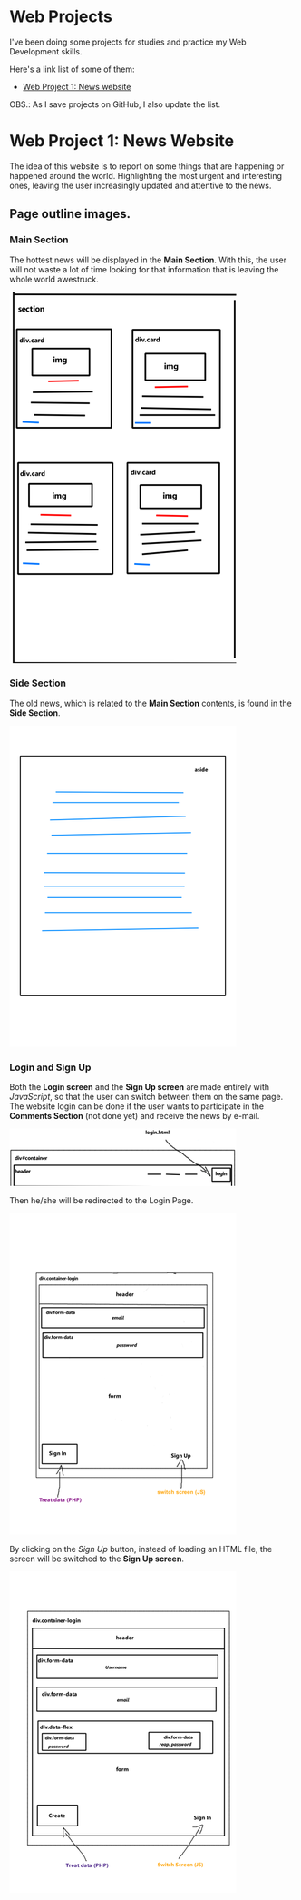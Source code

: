 # Web Projects
I've been doing some projects for studies and practice my Web Development skills.

Here's a link list of some of them:

- [Web Project 1: News website](https://github.com/HarllonCS/news-website)

OBS.: As I save projects on GitHub, I also update the list.

# Web Project 1: News Website
The idea of this website is to report on some things that are happening or happened around the world. Highlighting the most urgent and interesting ones, leaving the user increasingly updated and attentive to the news.

## Page outline images.

### Main Section
The hottest news will be displayed in the **Main Section**. With this, the user will not waste a lot of time looking for that information that is leaving the whole world awestruck.

![Image Sketch: Main Section](./sketches/esboco_landing-page_main-section.png)

### Side Section
The old news, which is related to the **Main Section** contents, is found in the **Side Section**.

![Image Sketch: Side Section](./sketches/esboco_landing-page_side-section.png)

### Login and Sign Up
Both the **Login screen** and the **Sign Up screen** are made entirely with *JavaScript*, so that the user can switch between them on the same page.
The website login can be done if the user wants to participate in the **Comments Section** (not done yet) and receive the news by e-mail.

![Image Sketch: Login Button](./sketches/esboco_landing-page_login_btn.png)

Then he/she will be redirected to the Login Page.

![Image Sketch: Login Screen](./sketches/esboco_login.png)

By clicking on the *Sign Up* button, instead of loading an HTML file, the screen will be switched to the **Sign Up screen**.

![Image Sketch: Sign Up Screen](./sketches/esboco_cadastro.png)